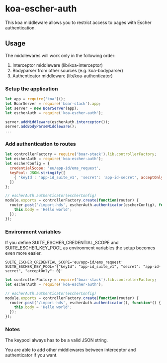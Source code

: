 # koa-escher-auth

This koa middleware allows you to restrict access to pages with Escher authentication.

## Usage

The middlewares will work only in the following order:
1. Interceptor middleware (lib/koa-interceptor)
2. Bodyparser from other sources (e.g. koa-bodyparser)
3. Authenticator middleware (lib/koa-authenticator)

### Setup the application

```javascript
let app = require('koa')();
let BoarServer = require('boar-stack').app;
let server = new BoarServer(app);
let escherAuth = require('koa-escher-auth');

server.addMiddleware(escherAuth.interceptor());
server.addBodyParseMiddleware();
...
```

### Add authentication to routes

```javascript
let controllerFactory = require('boar-stack').lib.controllerFactory;
let escherAuth = require('koa-escher-auth');
let escherConfig = {
  credentialScope: 'eu/app-id/ems_request',
  keyPool: JSON.stringify([
    { 'keyId': 'app-id_suite_v1', 'secret': 'app-id-secret', acceptOnly: 0 }
  ])
};

// escherAuth.authenticator(escherConfig)
module.exports = controllerFactory.create(function(router) {
  router.post('/import-hds', escherAuth.authenticator(escherConfig), function*() {
    this.body = 'Hello world'; 
  });
});

```

### Environment variables

If you define SUITE_ESCHER_CREDENTIAL_SCOPE and SUITE_ESCHER_KEY_POOL as environment variables
the setup becomes even more easier.

```
SUITE_ESCHER_CREDENTIAL_SCOPE='eu/app-id/ems_request'
SUITE_ESCHER_KEY_POOL='{"keyId": "app-id_suite_v1", "secret": "app-id-secret", "acceptOnly": 0}'
```

```javascript
let controllerFactory = require('boar-stack').lib.controllerFactory;
let escherAuth = require('koa-escher-auth');

// escherAuth.authenticator(escherConfig)
module.exports = controllerFactory.create(function(router) {
  router.post('/import-hds', escherAuth.authenticator(), function*() {
    this.body = 'Hello world'; 
  });
});

```

### Notes

The keypool always has to be a valid JSON string.

You are able to add other middlewares between interceptor and authenticator if you want.
